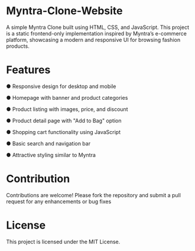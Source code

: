 
# Myntra-Clone-Website
A simple Myntra Clone built using HTML, CSS, and JavaScript.
This project is a static frontend-only implementation inspired by Myntra’s e-commerce platform, showcasing a modern and responsive UI for browsing fashion products.

# Features
● Responsive design for desktop and mobile

● Homepage with banner and product categories

● Product listing with images, price, and discount

● Product detail page with "Add to Bag" option

● Shopping cart functionality using JavaScript

● Basic search and navigation bar

● Attractive styling similar to Myntra

# Contribution
Contributions are welcome! Please fork the repository and submit a pull request for any enhancements or bug fixes

# License
This project is licensed under the MIT License.
